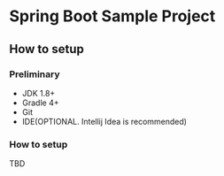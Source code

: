 # Spring Boot Sample Project

## How to setup

### Preliminary

- JDK 1.8+
- Gradle 4+
- Git
- IDE(OPTIONAL. Intellij Idea is recommended)

### How to setup

TBD
